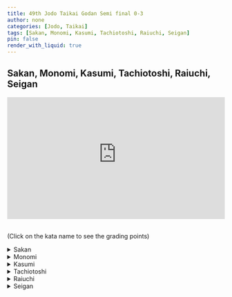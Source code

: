 ```yaml
---
title: 49th Jodo Taikai Godan Semi final 0-3
author: none
categories: [Jodo, Taikai]
tags: [Sakan, Monomi, Kasumi, Tachiotoshi, Raiuchi, Seigan]
pin: false
render_with_liquid: true
---
```


## Sakan, Monomi, Kasumi, Tachiotoshi, Raiuchi, Seigan


<style>
.yt {
  position: relative;
  display: block;
  width: 100%; /* width of iframe wrapper */
  height: 0;
  margin: auto;
  padding: 0% 0% 56.25%; /* 16:9 ratio */
  overflow: hidden;
}
.yt iframe {
  position: absolute;
  top: 0; bottom: 0; left: 0;
  width: 100%;
  height: 100%;
  border: 0;
}
</style>


<div class="yt">
  <iframe width="560" height="315" src="https://www.youtube-nocookie.com/embed/-y1h5Tr2-8w?start=12" allowfullscreen></iframe>
</div>

<!--VID2
<div class="yt">
  <iframe width="560" height="315" src="https://www.youtube-nocookie.com/embed/-y1h5Tr2-8w2?start=122" allowfullscreen></iframe>
</div>
VID2-->


<br>(Click on the kata name to see the grading points)


<details>
<summary>
Sakan
</summary>
<blockquote>
Uchi:<br>
1) Are you correctly thrusting Shi's Suigetsu?<br>
2) After the Tachi is struck and you move backwards, are you doing so with your right, then left and right foot?<br>
3) Is your Chudan and Hasso-no-kamae correct?
</blockquote>
<blockquote>
Shi:<br>
1) Are you taking an appropriate amount of Maai when you go into Ma Hanmi and move backwards to parry the Kensaki that has been thrust at you?<br>
2) When you strike the Tachi is your right foot forwards?<br>
3) Aligning your left foot to your right foot, are you carrying out the Hikiotoshi in a large movement after holding the entire Jo in both hands?
</blockquote>
</details>

<details>
<summary>
Monomi
</summary>
<blockquote>
Uchi:<br>
1) Are you cutting Shi's Shomen to a line parallel with the floor?<br>
2) Have you correctly adopted Hidari-jodan-no-kamae?
</blockquote>
<blockquote>
Shi:<br>
1) How is your Ashi Sabaki (footwork)?<br>
2) Are you striking Uchi's wrist after rotating the Jo in a large movement?<br>
3) Are you correctly executing Kaeshizuki?
</blockquote>
</details>

<details>
<summary>
Kasumi
</summary>
<blockquote>
Ushi:<br>
1) Stepping forwards with your left then right from a Nisoku-ittou-no-maai are you correctly cutting<br>
Shomen?<br>
2) After having Taiatari performed on you are you correctly moving backwards?
</blockquote>
<blockquote>
Shi:<br>
1) When you strike in Gyakuteuchi how is your posture and attack?<br>
2) Are you correctly performing Hikiotoshi-no-kamae and Taiatari?
</blockquote>
</details>

<details>
<summary>
Tachiotoshi
</summary>
<blockquote>
Ushi:<br>
1) Are you parrying the Jo after correctly moving your body horizontally to the left?<br>
2) Are you cutting Shi's neck after rotating the Tachi above your head in a large movement?<br>
3) Are you moving backwards correctly after having had Kuritsuke performed on you?
</blockquote>
<blockquote>
Shi:<br>
1) After moving your body are you correctly carrying out Gyakuteuchi?<br>
2) Are you in a correct posture for Kuritsuke?
</blockquote>
</details>

<details>
<summary>
Raiuchi
</summary>
<blockquote>
Ushi:<br>
1) Are you correctly cutting Shi's upper arm?<br>
2) After taking a large step backwards with your left foot, are you cutting Shi from their shoulder to their neck?
</blockquote>
<blockquote>
Shi:<br>
1) Are you correctly thrusting Uchi's Suigetsu?<br>
2) After moving your body diagonally forwards and to the left, are you correctly thrusting Uchi's Hibara?
</blockquote>
</details>

<details>
<summary>
Seigan
</summary>
<blockquote>
Uchi:<br>
1) In the correct Maai relative to Shi how is your posture when you grip the Tsuka with your right hand?<br>
2) Are you correctly carrying out Katategiri (one handed cut)?
</blockquote>
<blockquote>
Shi:<br>
1) Are you correctly entering Uchi's Maai to attack their eyes with the Josaki and then correctly thrusting their Suigetsu?<br>
2) After moving your body diagonally forwards and to the left, are you correctly thrusting at Uchi's Hibara?<br>
3) In response to Uchi's Katategiri, do you move your wrist out of reach and strike their Suigetsu from a correct Hasso posture?
</blockquote>
</details>

